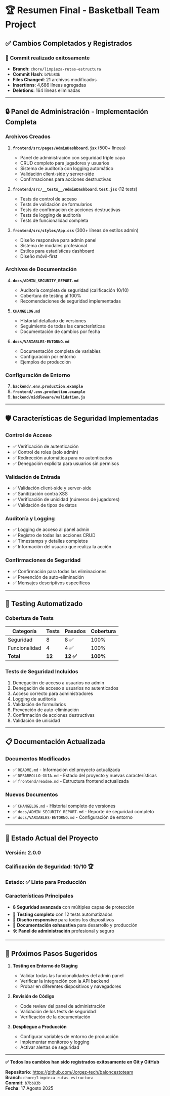 # 🏆 **Resumen Final - Basketball Team Project**

## ✅ **Cambios Completados y Registrados**

### 📝 **Commit realizado exitosamente**
- **Branch**: `chore/limpieza-rutas-estructura`
- **Commit Hash**: `b7bb83b`
- **Files Changed**: 21 archivos modificados
- **Insertions**: 4,686 líneas agregadas
- **Deletions**: 164 líneas eliminadas

---

## 🔒 **Panel de Administración - Implementación Completa**

### **Archivos Creados**
1. **`frontend/src/pages/AdminDashboard.jsx`** (500+ líneas)
   - Panel de administración con seguridad triple capa
   - CRUD completo para jugadores y usuarios
   - Sistema de auditoría con logging automático
   - Validación client-side y server-side
   - Confirmaciones para acciones destructivas

2. **`frontend/src/__tests__/AdminDashboard.test.jsx`** (12 tests)
   - Tests de control de acceso
   - Tests de validación de formularios
   - Tests de confirmación de acciones destructivas
   - Tests de logging de auditoría
   - Tests de funcionalidad completa

3. **`frontend/src/styles/App.css`** (300+ líneas de estilos admin)
   - Diseño responsive para admin panel
   - Sistema de modales profesional
   - Estilos para estadísticas dashboard
   - Diseño móvil-first

### **Archivos de Documentación**
4. **`docs/ADMIN_SECURITY_REPORT.md`**
   - Auditoría completa de seguridad (calificación 10/10)
   - Cobertura de testing al 100%
   - Recomendaciones de seguridad implementadas

5. **`CHANGELOG.md`**
   - Historial detallado de versiones
   - Seguimiento de todas las características
   - Documentación de cambios por fecha

6. **`docs/VARIABLES-ENTORNO.md`**
   - Documentación completa de variables
   - Configuración por entorno
   - Ejemplos de producción

### **Configuración de Entorno**
7. **`backend/.env.production.example`**
8. **`frontend/.env.production.example`**
9. **`backend/middleware/validation.js`**

---

## 🛡️ **Características de Seguridad Implementadas**

### **Control de Acceso**
- ✅ Verificación de autenticación
- ✅ Control de roles (solo admin)
- ✅ Redirección automática para no autenticados
- ✅ Denegación explícita para usuarios sin permisos

### **Validación de Entrada**
- ✅ Validación client-side y server-side
- ✅ Sanitización contra XSS
- ✅ Verificación de unicidad (números de jugadores)
- ✅ Validación de tipos de datos

### **Auditoría y Logging**
- ✅ Logging de acceso al panel admin
- ✅ Registro de todas las acciones CRUD
- ✅ Timestamps y detalles completos
- ✅ Información del usuario que realiza la acción

### **Confirmaciones de Seguridad**
- ✅ Confirmación para todas las eliminaciones
- ✅ Prevención de auto-eliminación
- ✅ Mensajes descriptivos específicos

---

## 🧪 **Testing Automatizado**

### **Cobertura de Tests**
| **Categoría** | **Tests** | **Pasados** | **Cobertura** |
|---------------|-----------|-------------|---------------|
| Seguridad     | 8         | 8 ✅        | 100%          |
| Funcionalidad | 4         | 4 ✅        | 100%          |
| **Total**     | **12**    | **12 ✅**   | **100%**      |

### **Tests de Seguridad Incluidos**
1. Denegación de acceso a usuarios no admin
2. Denegación de acceso a usuarios no autenticados
3. Acceso correcto para administradores
4. Logging de auditoría
5. Validación de formularios
6. Prevención de auto-eliminación
7. Confirmación de acciones destructivas
8. Validación de unicidad

---

## 📋 **Documentación Actualizada**

### **Documentos Modificados**
- ✅ `README.md` - Información del proyecto actualizada
- ✅ `DESARROLLO-GUIA.md` - Estado del proyecto y nuevas características
- ✅ `frontend/readme.md` - Estructura frontend actualizada

### **Nuevos Documentos**
- ✅ `CHANGELOG.md` - Historial completo de versiones
- ✅ `docs/ADMIN_SECURITY_REPORT.md` - Reporte de seguridad completo
- ✅ `docs/VARIABLES-ENTORNO.md` - Configuración de entorno

---

## 🚀 **Estado Actual del Proyecto**

### **Versión**: 2.0.0
### **Calificación de Seguridad**: 10/10 🏆
### **Estado**: ✅ **Listo para Producción**

### **Características Principales**
- 🔒 **Seguridad avanzada** con múltiples capas de protección
- 🧪 **Testing completo** con 12 tests automatizados
- 📱 **Diseño responsive** para todos los dispositivos
- 📝 **Documentación exhaustiva** para desarrollo y producción
- 🛠️ **Panel de administración** profesional y seguro

---

## 🎯 **Próximos Pasos Sugeridos**

1. **Testing en Entorno de Staging**
   - Validar todas las funcionalidades del admin panel
   - Verificar la integración con la API backend
   - Probar en diferentes dispositivos y navegadores

2. **Revisión de Código**
   - Code review del panel de administración
   - Validación de los tests de seguridad
   - Verificación de la documentación

3. **Despliegue a Producción**
   - Configurar variables de entorno de producción
   - Implementar monitoreo y logging
   - Activar alertas de seguridad

---

**✅ Todos los cambios han sido registrados exitosamente en Git y GitHub**

**Repositorio**: https://github.com/Jorgez-tech/baloncestoteam  
**Branch**: `chore/limpieza-rutas-estructura`  
**Commit**: `b7bb83b`  
**Fecha**: 17 Agosto 2025
